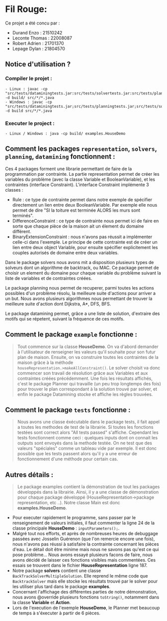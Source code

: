 # Fil Rouge:

Ce projet a été concu par : 
- Durand Enzo : 21510242
- Leconte Thomas : 22008087
- Robert Adrien : 21701370
- Lepage Dylan : 21804570

## Notice d'utilisation ?

### Compiler le projet :
    - Linux : javac -cp "src/tests/dataminingtests.jar:src/tests/solvertests.jar:src/tests/planningtests.jar:src/tests/representationtests.jar" -d build/ src/*/*.java
    - Windows : javac -cp "src/tests/dataminingtests.jar;src/tests/planningtests.jar;src/tests/solvertests.jar;src/tests/representationtests.jar" -d build src/*/*.java

### Executer le project :
    - Linux / Windows : java -cp build/ examples.HouseDemo

## Comment les packages `representation`, `solvers`, `planning`, `datamining` fonctionnent :
Ces 4 packages forment une librarie permettant de faire de la programmation par contrainte. La partie representation permet de créer les variables du problème (avec la classe Variable et BooleanVariable), et les contraintes (interface Constraint). L'interface Constraint implémente 3 classes :
- Rule : ce type de contrainte permet dans notre exemple de spécifier directement un lien entre deux BooleanVariable. Par exemple elle nous permet de dire "SI la toiture est terminée ALORS les murs sont terminés".
- DifferenceConstraint : ce type de contrainte nous permet ici de faire en sorte que chaque pièce de la maison ait un élement du domaine différent.
- BinaryExtensionConstraint : nous n'avons pas réussit a implémenter celle-ci dans l'exemple. Le principe de cette contrainte est de créer un lien entre deux object Variable,
pour ensuite spécifier explicitement les couples autorisés de domaine entre deux variables.

Dans le package solvers nous avons mit a disposition plusieurs types de solveurs dont un algorithme de backtrack, ou MAC. Ce package permet de choisir un element du domaine pour chaque variable du problème suivant la liste de variables et de contraintes créées.

Le package planning nous permet de recuperer, parmi toutes les actions possibles d'un problème résolu, la meilleure suite d'actions pour arriver a un but. Nous avons plusieurs algorithmes nous permettant de trouver la meilleure suite d'action dont Dijkstra, A*, DFS, BFS.

Le package datamining permet, grâce a une liste de solution, d'extraire des motifs qui se répetent, suivant la fréquence de ces motifs.

## Comment le package `example` fonctionne :
>Tout commence sur la classe **HouseDemo**. On va d'abord demander à l'utilisateur de renseigner les valeurs qu'il souhaite pour son
futur plan de maison. Ensuite, on va construire toutes les contraintes de la maison grâce à la méthode `houseRepresentation.>makeAllConstraint()`. Le solver choisit va donc commencer son travail de résolution grâce aux Variables et aux contraintes créées précédemment. Une fois les résultats affichés, c'est le package Planner qui travaille (un peu trop longtemps des fois) pour trouver le plan correspondant à la solution trouvé par solver, et enfin le package Datamining stocke et affiche les règles trouvées.

## Comment le package `tests` fonctionne :
>Nous avons une classe éxécutable dans le package tests, il fait appel a toutes les methodes de test de la librairie. Si toutes les fonctions testées sont correct alors "All tests passed" s'affiche. Cependant les tests fonctionnent comme ceci : quelques inputs dont on connait les outputs sont envoyés dans la methode testée. On ne test que des valeurs "spéciales" comme un tableau vide par exemple. Il est donc possible que les tests passent alors qu'il y a une erreur de fonctionnement d'une méthode pour certain cas.

## Autres détails :
>Le package examples contient la démonstration de tout les packages développés dans la librairie. Ainsi, il y a une classe de démonstration pour chaque package développé (HouseRepresentation->package representation, etc ..). Notre classe Main est donc
**examples.HouseDemo**.

- Pour executer rapidement le programme, sans passer par le renseignement de valeurs initiales, il faut commenter la ligne 24 de la
classe principale **HouseDemo** : `inputParameters();`.
- Malgré tout nos efforts, et après de nombreuses heures de debuggage passées avec Josselin Guérenon (que l'on remercie encore une fois),
nous n'avons pas réussi à satisfaire la contrainte concernant les pièces d'eau. Le détail doit être minime mais nous ne savons pas qu'est
ce qui pose problème... Nous avons essayé plusieurs facons de faire, nous avons décidé de laisser ces fonctions visibles mais commentées.
Ces essais se trouvent dans le fichier **HouseRepresentation** ligne 187.
- Notre package **solvers** contient une classe `BackTrackSolverMultipleSolution`. Elle reprend le même code que `BacktrackSolver` mais
elle stocke les résultats trouvé par le solver pour les utiliser plus tard dans le package **examples**.
- Concernant l'affichage des différentes parties de notre démonstration, nous avons @override plusieurs fonctions `toString()`, notamment dans la classe **Variable** et **Action**.
- Lors de l'execution de l'exemple **HouseDemo**, le Planner met beaucoup de temps à s'éxecuter à partir de 6 pièces.
